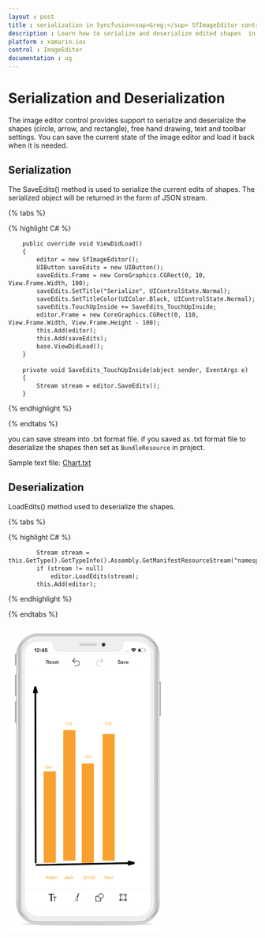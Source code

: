 ```yaml
---
layout : post
title : serialization in Syncfusion<sup>&reg;</sup> SfImageEditor control in Xamarin.iOS
description : Learn how to serialize and deserialize edited shapes  in ImageEditor for Xamarin.iOS
platform : xamarin.ios
control : ImageEditor
documentation : ug
---
```


# Serialization and Deserialization

The image editor control provides support to serialize and deserialize the shapes (circle, arrow, and rectangle), free hand drawing, text and toolbar settings. You can save the current state of the image editor and load it back when it is needed.

## Serialization

The SaveEdits() method is used to serialize the current edits of shapes. The serialized object will be returned in the form of JSON stream.

{% tabs %}

{% highlight C# %}
    
        public override void ViewDidLoad()
        {
            editor = new SfImageEditor();
            UIButton saveEdits = new UIButton();
            saveEdits.Frame = new CoreGraphics.CGRect(0, 10, View.Frame.Width, 100);
            saveEdits.SetTitle("Serialize", UIControlState.Normal);
            saveEdits.SetTitleColor(UIColor.Black, UIControlState.Normal);
            saveEdits.TouchUpInside += SaveEdits_TouchUpInside;
            editor.Frame = new CoreGraphics.CGRect(0, 110, View.Frame.Width, View.Frame.Height - 100);
            this.Add(editor);
            this.Add(saveEdits);
            base.ViewDidLoad();
        }

        private void SaveEdits_TouchUpInside(object sender, EventArgs e)
        {
            Stream stream = editor.SaveEdits();
        }
	
{% endhighlight %}

{% endtabs %}

you can save stream into .txt format file. if you saved as .txt format file to deserialize the shapes then set as `BundleResource` in project.

Sample text file: [Chart.txt](http://www.syncfusion.com/downloads/support/directtrac/general/txt/Chart677841499.txt)
       
## Deserialization

LoadEdits() method used to deserialize the shapes.

{% tabs %}

{% highlight C# %}
      
            Stream stream = this.GetType().GetTypeInfo().Assembly.GetManifestResourceStream("namespace_name.Resources.Chart.txt");
            if (stream != null)
                editor.LoadEdits(stream);
            this.Add(editor);

{% endhighlight %}

{% endtabs %}

![SfImageEditor](ImageEditor_images/Serialization.png)